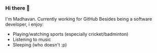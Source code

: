 ### Hi there 👋

I'm Madhavan. Currently working for GitHub
Besides being a software developer, i enjoy:

- Playing/watching sports (especially cricket/badminton)
- Listening to music
- Sleeping (who doesn't :p)
